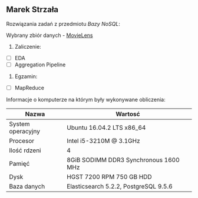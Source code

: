 ## Marek Strzała

Rozwiązania zadań z przedmiotu *Bazy NoSQL*:

Wybrany zbiór danych - [MovieLens](https://grouplens.org/datasets/movielens/latest/)

1. Zaliczenie:
 - [ ] EDA
 - [ ] Aggregation Pipeline
1. Egzamin:
 - [ ] MapReduce

Informacje o komputerze na którym były wykonywane obliczenia:

| Nazwa                 | Wartosć    |
|-----------------------|------------|
| System operacyjny     | Ubuntu 16.04.2 LTS x86_64 |
| Procesor              | Intel i5-3210M @ 3.1GHz |
| Ilość rdzeni          | 4 |
| Pamięć                | 8GiB SODIMM DDR3 Synchronous 1600 MHz |
| Dysk                  | HGST 7200 RPM 750 GB HDD |
| Baza danych           | Elasticsearch 5.2.2, PostgreSQL 9.5.6 |
